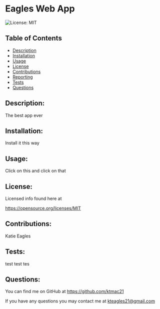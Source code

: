 # Eagles Web App

![License: MIT](https://img.shields.io/badge/License-MIT-yellow.svg)

## Table of Contents

* [Description](#Description)
* [Installation](#Installation)
* [Usage](#Usage)
* [License](#License)
* [Contributions](#Contributions)
* [Reporting](#Reporting)
* [Tests](#Tests)
* [Questions](#Questions)

## Description:
The best app ever

## Installation:
Install it this way

## Usage:
Click on this and click on that

## License: 
 Licensed info found here at 

https://opensource.org/licenses/MIT

## Contributions:
Katie Eagles 

## Tests:
test test tes

## Questions:

You can find me on GitHub at https://github.com/ktmac21

If you have any questions you may contact me at kteagles21@gmail.com
